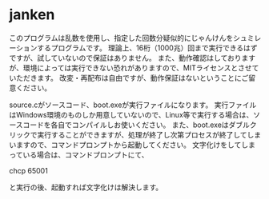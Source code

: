 # janken
このプログラムは乱数を使用し、指定した回数分疑似的にじゃんけんをシュミレーションするプログラムです。
理論上、16桁（1000兆）回まで実行できるはずですが、試していないので保証はありません。
また、動作確認はしておりますが、環境によっては実行できない恐れがありますので、MITライセンスとさせていただきます。
改変・再配布は自由ですが、動作保証はないということにご留意ください。

source.cがソースコード、boot.exeが実行ファイルになります。
実行ファイルはWindows環境のものしか用意していないので、Linux等で実行する場合は、ソースコードを各自でコンパイルしお使いください。
また、boot.exeはダブルクリックで実行することができますが、処理が終了し次第プロセスが終了してしまいますので、コマンドプロンプトから起動してください。
文字化けをしてしまっている場合は、コマンドプロンプトにて、

chcp 65001

と実行の後、起動すれば文字化けは解決します。
